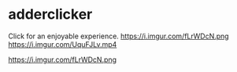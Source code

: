 # adderclicker
Click for an enjoyable experience. https://i.imgur.com/fLrWDcN.png https://i.imgur.com/UquFJLv.mp4

<img>https://i.imgur.com/fLrWDcN.png</img>
